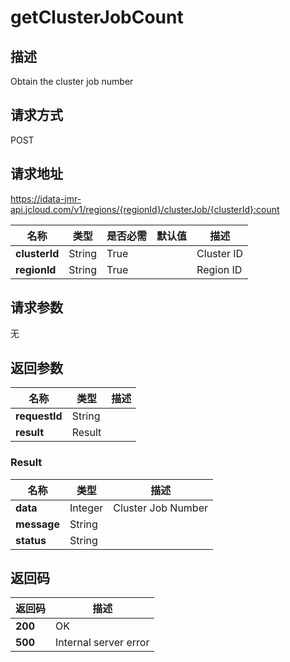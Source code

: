 # getClusterJobCount


## 描述
Obtain the cluster job number

## 请求方式
POST

## 请求地址
https://idata-jmr-api.jcloud.com/v1/regions/{regionId}/clusterJob/{clusterId}:count

|名称|类型|是否必需|默认值|描述|
|---|---|---|---|---|
|**clusterId**|String|True| |Cluster ID|
|**regionId**|String|True| |Region ID|

## 请求参数
无


## 返回参数
|名称|类型|描述|
|---|---|---|
|**requestId**|String| |
|**result**|Result| |

### Result
|名称|类型|描述|
|---|---|---|
|**data**|Integer|Cluster Job Number|
|**message**|String| |
|**status**|String| |

## 返回码
|返回码|描述|
|---|---|
|**200**|OK|
|**500**|Internal server error|
